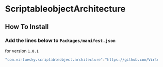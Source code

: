 # ScriptableobjectArchitecture

## How To Install

### Add the lines below to `Packages/manifest.json`

for version `1.0.1`
```csharp
"com.virtuesky.scriptableobject.architecture":"https://github.com/VirtueSky/SO.Architecture.git#1.0.1",
```